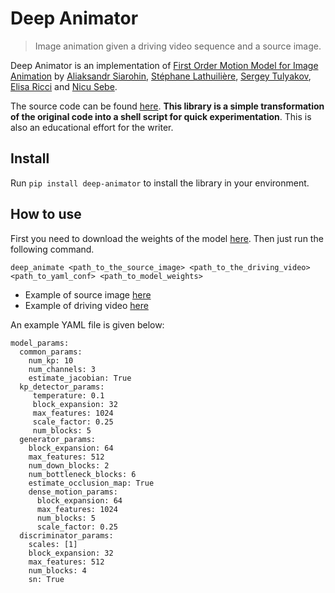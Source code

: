 # Deep Animator
> Image animation given a driving video sequence and a source image.


Deep Animator is an implementation of [First Order Motion Model for Image Animation](https://papers.nips.cc/paper/8935-first-order-motion-model-for-image-animation) by [Aliaksandr Siarohin](https://github.com/AliaksandrSiarohin), [Stéphane Lathuilière](http://stelat.eu/), [Sergey Tulyakov](http://www.stulyakov.com/), [Elisa Ricci](http://elisaricci.eu/) and [Nicu Sebe](http://disi.unitn.it/~sebe/). 

The source code can be found [here](https://github.com/AliaksandrSiarohin/first-order-model). **This library is a simple transformation of the original code into a shell script for quick experimentation**. This is also an educational effort for the writer. 

## Install

Run `pip install deep-animator` to install the library in your environment.

## How to use

First you need to download the weights of the model [here](https://drive.google.com/file/d/1zqa0la8FKchq62gRJMMvDGVhinf3nBEx/view?usp=sharing). Then just run the following command.

`deep_animate <path_to_the_source_image> <path_to_the_driving_video> <path_to_yaml_conf> <path_to_model_weights>`

* Example of source image [here](https://drive.google.com/file/d/1ACSKOfQUHbSEWmPu4Ndss7bkrPVK5WBR/view?usp=sharing)
* Example of driving video [here](https://drive.google.com/file/d/103PEtO2QO45XwCNLYIzMcW3aRdbOhS1D/view?usp=sharing)

An example YAML file is given below:

```
model_params:
  common_params:
    num_kp: 10
    num_channels: 3
    estimate_jacobian: True
  kp_detector_params:
     temperature: 0.1
     block_expansion: 32
     max_features: 1024
     scale_factor: 0.25
     num_blocks: 5
  generator_params:
    block_expansion: 64
    max_features: 512
    num_down_blocks: 2
    num_bottleneck_blocks: 6
    estimate_occlusion_map: True
    dense_motion_params:
      block_expansion: 64
      max_features: 1024
      num_blocks: 5
      scale_factor: 0.25
  discriminator_params:
    scales: [1]
    block_expansion: 32
    max_features: 512
    num_blocks: 4
    sn: True
```
